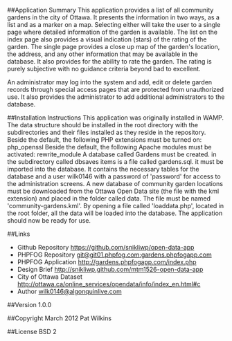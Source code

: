 ##Application Summary
This application provides a list of all community gardens in the city of Ottawa.
It presents the information in two ways, as a list and as a marker on a map. 
Selecting either will take the user to a single page where detailed information of the garden is available.
The list on the index page also provides a visual indication (stars) of the rating of the garden.
The single page provides a close up map of the garden's location, the address, and any other
information that may be available in the database. It also provides for the ability to rate the garden.
The rating is purely subjective with no guidance criteria beyond bad to excellent.

An administrator may log into the system and add, edit or delete garden records through special
access pages that are protected from unauthorized use.
It also provides the administrator to add additional administrators to the database.

##Installation Instructions
This application was originally installed in WAMP.
The data structure should be installed in the root directory with the subdirectories and their files
installed as they reside in the repository.
Beside the default, the following PHP extensions must be turned on:
	php_openssl
Beside the default, the following Apache modules must be activated:
	rewrite_module
A database called Gardens must be created.
in the subdirectory called dbsaves items is a file called gardens.sql. it must be imported into the 
database. It contains the necessary tables for the database and a user wilk0146 with a password of 'password'
for access to the administration screens.
A new database of community garden locations must be downloaded from the Ottawa Open Data site (the file with the kml extension) 
and placed in the folder called data. The file must be named 'community-gardens.kml'.
By opening a file called 'loaddata.php', located in the root folder, all the data will be loaded into the database.
The application should now be ready for use.

##Links
- Github Repository			<https://github.com/snikliwp/open-data-app>
- PHPFOG Repository			[git@git01.phpfog.com:gardens.phpfogapp.com](git@git01.phpfog.com:gardens.phpfogapp.com)
- PHPFOG Application		<http://gardens.phpfogapp.com/index.php>
- Design Brief				<http://snikliwp.github.com/mtm1526-open-data-app>
- City of Ottawa Dataset	<http://ottawa.ca/online_services/opendata/info/index_en.html#c> 
- Author					wilk0146@algonquinlive.com

##Version
1.0.0

##Copyright
March 2012 Pat Wilkins

##License
BSD 2


